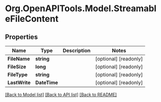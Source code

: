 # Org.OpenAPITools.Model.StreamableFileContent

## Properties

Name | Type | Description | Notes
------------ | ------------- | ------------- | -------------
**FileName** | **string** |  | [optional] [readonly] 
**FileSize** | **long** |  | [optional] [readonly] 
**FileType** | **string** |  | [optional] [readonly] 
**LastWrite** | **DateTime** |  | [optional] [readonly] 

[[Back to Model list]](../../README.md#documentation-for-models) [[Back to API list]](../../README.md#documentation-for-api-endpoints) [[Back to README]](../../README.md)

